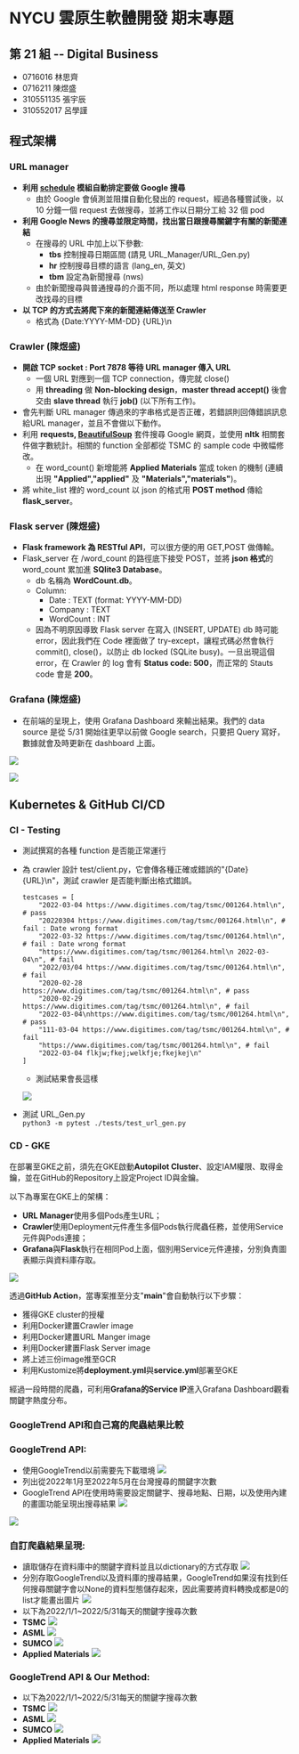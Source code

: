 # NYCU 雲原生軟體開發 期末專題

## 第 21 組 -- Digital Business

- 0716016   林思齊
- 0716211   陳煜盛
- 310551135 張宇辰
- 310552017 呂學謹

## 程式架構

### URL manager

- **利用 [schedule](https://schedule.readthedocs.io/en/stable/) 模組自動排定要做 Google 搜尋**
    - 由於 Google 會偵測並阻擋自動化發出的 request，經過各種嘗試後，以 10 分鐘一個 request 去做搜尋，並將工作以日期分工給 32 個 pod
- **利用 Google News 的搜尋並限定時間，找出當日跟搜尋關鍵字有關的新聞連結**
    - 在搜尋的 URL 中加上以下參數: 
        - **tbs** 控制搜尋日期區間 (請見 URL_Manager/URL_Gen.py)
        - **hr** 控制搜尋目標的語言 (lang_en, 英文)
        - **tbm** 設定為新聞搜尋 (nws)
    - 由於新聞搜尋與普通搜尋的介面不同，所以處理 html response 時需要更改找尋的目標
- **以 TCP 的方式去將爬下來的新聞連結傳送至 Crawler**
    - 格式為 {Date:YYYY-MM-DD} {URL}\n

### Crawler (陳煜盛)

- **開啟 TCP socket : Port 7878 等待 URL manager 傳入 URL**
    - 一個 URL 對應到一個 TCP connection，傳完就 close()
    - 用 **threading** 做 **Non-blocking design**，**master thread accept()** 後會交由 **slave thread** 執行 **job()** (以下所有工作)。
- 會先判斷 URL manager 傳過來的字串格式是否正確，若錯誤則回傳錯誤訊息給URL manager，並且不會做以下動作。
- 利用 **requests, [BeautifulSoup](https://github.com/wention/BeautifulSoup4)** 套件搜尋 Google 網頁，並使用 **nltk** 相關套件做字數統計。相關的 function 全部都從 TSMC 的 sample code 中微幅修改。
    - 在 word_count() 新增能將 **Applied Materials** 當成 token 的機制 (連續出現 **"Applied","applied"** 及 **"Materials","materials"**)。
- 將 white_list 裡的 word_count 以 json 的格式用 **POST method** 傳給 **flask_server**。

### Flask server (陳煜盛)

- **Flask framework 為 RESTful API**，可以很方便的用 GET,POST 做傳輸。
- Flask_server 在 /word_count 的路徑底下接受 POST，並將 **json 格式**的 word_count 累加進 **SQlite3 Database**。
    - db 名稱為 **WordCount.db**。
    - Column: 
        - Date : TEXT (format: YYYY-MM-DD)
        - Company : TEXT
        - WordCount : INT
    - 因為不明原因導致 Flask server 在寫入 (INSERT, UPDATE) db 時可能 error，因此我們在 Code 裡面做了 try-except，讓程式碼必然會執行 commit(), close()，以防止 db locked (SQLite busy)。一旦出現這個 error，在 Crawler 的 log 會有 **Status code: 500**，而正常的 Stauts code 會是 **200**。

### Grafana (陳煜盛)

- 在前端的呈現上，使用 Grafana Dashboard 來輸出結果。我們的 data source 是從 5/31 開始往更早以前做 Google search，只要把 Query 寫好，數據就會及時更新在 dashboard 上面。

![](imgs/trend2.png)

![](imgs/trend1.png)

## Kubernetes & GitHub CI/CD

### CI - Testing

- 測試撰寫的各種 function 是否能正常運行
- 為 crawler 設計 test/client.py，它會傳各種正確或錯誤的"{Date} {URL}\n"，測試 crawler 是否能判斷出格式錯誤。
    ```python3=
    testcases = [
        "2022-03-04 https://www.digitimes.com/tag/tsmc/001264.html\n", # pass
        "20220304 https://www.digitimes.com/tag/tsmc/001264.html\n", # fail : Date wrong format
        "2022-03-32 https://www.digitimes.com/tag/tsmc/001264.html\n", # fail : Date wrong format
        "https://www.digitimes.com/tag/tsmc/001264.html\n 2022-03-04\n", # fail
        "2022/03/04 https://www.digitimes.com/tag/tsmc/001264.html\n", # fail
        "2020-02-28     https://www.digitimes.com/tag/tsmc/001264.html\n", # pass
        "2020-02-29     https://www.digitimes.com/tag/tsmc/001264.html\n", # fail
        "2022-03-04\nhttps://www.digitimes.com/tag/tsmc/001264.html\n", # pass
        "111-03-04 https://www.digitimes.com/tag/tsmc/001264.html\n", # fail
        "https://www.digitimes.com/tag/tsmc/001264.html\n", # fail
        "2022-03-04 flkjw;fkej;welkfje;fkejkej\n"
    ]
    ```
    - 測試結果會長這樣

    ![](imgs/test.png)
    
- 測試 URL_Gen.py  
    ```python3 -m pytest ./tests/test_url_gen.py```

### CD - GKE

在部署至GKE之前，須先在GKE啟動**Autopilot Cluster**、設定IAM權限、取得金鑰，並在GitHub的Repository上設定Project ID與金鑰。

以下為專案在GKE上的架構：

 * **URL Manager**使用多個Pods產生URL；
 * **Crawler**使用Deployment元件產生多個Pods執行爬蟲任務，並使用Service元件與Pods連接；
 * **Grafana**與**Flask**執行在相同Pod上面，個別用Service元件連接，分別負責圖表顯示與資料庫存取。

![](imgs/gke_architecture.png)

透過**GitHub Action**，當專案推至分支"**main**"會自動執行以下步驟：
 * 獲得GKE cluster的授權
 * 利用Docker建置Crawler image
 * 利用Docker建置URL Manger image
 * 利用Docker建置Flask Server image
 * 將上述三份image推至GCR
 * 利用Kustomize將**deployment.yml**與**service.yml**部署至GKE

經過一段時間的爬蟲，可利用**Grafana的Service IP**進入Grafana Dashboard觀看關鍵字熱度分布。

### GoogleTrend API和自己寫的爬蟲結果比較
### GoogleTrend API:
- 使用GoogleTrend以前需要先下載環境
![](https://i.imgur.com/G86s0Mt.png)
- 列出從2022年1月至2022年5月在台灣搜尋的關鍵字次數
- GoogleTrend API在使用時需要設定關鍵字、搜尋地點、日期，以及使用內建的畫圖功能呈現出搜尋結果
![](https://i.imgur.com/qe1BAdf.png)

![](https://i.imgur.com/rLCwFZH.png)

### 自訂爬蟲結果呈現:
- 讀取儲存在資料庫中的關鍵字資料並且以dictionary的方式存取
![](https://i.imgur.com/xgbrH0A.png)
- 分別存取GoogleTrend以及資料庫的搜尋結果，GoogleTrend如果沒有找到任何搜尋關鍵字會以None的資料型態儲存起來，因此需要將資料轉換成都是0的list才能畫出圖片
![](https://i.imgur.com/dxeLKD4.png)
- 以下為2022/1/1~2022/5/31每天的關鍵字搜尋次數
- **TSMC**
![](https://i.imgur.com/sPg2vTu.png)
- **ASML**
![](https://i.imgur.com/nzTzVMT.png)
- **SUMCO**
![](https://i.imgur.com/8zwNnWG.png)
- **Applied Materials**
![](https://i.imgur.com/cSCabut.png)

### GoogleTrend API & Our Method:
- 以下為2022/1/1~2022/5/31每天的關鍵字搜尋次數
- **TSMC**
![](https://i.imgur.com/OlVVMIJ.png)
- **ASML**
![](https://i.imgur.com/gFjwFbZ.png)
- **SUMCO**
![](https://i.imgur.com/yCkfAfH.png)
- **Applied Materials**
![](https://i.imgur.com/dxvZONW.png)
